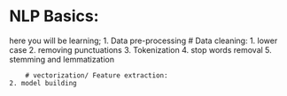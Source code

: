 # NLP Basics:
here you will be learning;
    1. Data pre-processing
        # Data cleaning:
            1. lower case
            2. removing punctuations 
            3. Tokenization
            4. stop words removal
            5. stemming and lemmatization
            
        # vectorization/ Feature extraction:
    2. model building
